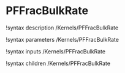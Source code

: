 <!-- MOOSE Documentation Stub: Remove this when content is added. -->

# PFFracBulkRate
!syntax description /Kernels/PFFracBulkRate

!syntax parameters /Kernels/PFFracBulkRate

!syntax inputs /Kernels/PFFracBulkRate

!syntax children /Kernels/PFFracBulkRate
